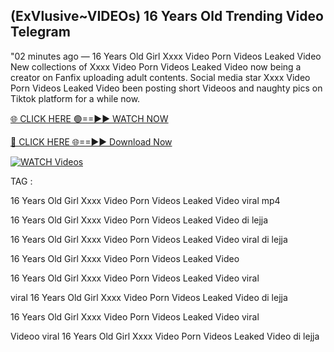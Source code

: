 ## (ExVlusive~VIDEOs) 16 Years Old Trending Video Telegram


"02 minutes ago —  16 Years Old Girl Xxxx Video Porn Videos Leaked Video New collections of   Xxxx Video Porn Videos Leaked Video now being a creator on Fanfix uploading adult contents. Social media star   Xxxx Video Porn Videos Leaked Video been posting short Videoos and naughty pics on Tiktok platform for a while now.


[🌐 CLICK HERE 🟢==►► WATCH NOW](https://ultra-bulletin.blogspot.com/p/ultra-bulletin-23.html)

[🔴 CLICK HERE 🌐==►► Download Now](https://ultra-bulletin.blogspot.com/p/ultra-bulletin-23.html)

[![WATCH Videos](https://i.imgur.com/dJHk4Zq.gif)](https://ultra-bulletin.blogspot.com/p/ultra-bulletin-23.html)


TAG :

16 Years Old Girl Xxxx Video Porn Videos Leaked Video viral mp4

16 Years Old Girl Xxxx Video Porn Videos Leaked Video di lejja

16 Years Old Girl Xxxx Video Porn Videos Leaked Video viral di lejja

16 Years Old Girl Xxxx Video Porn Videos Leaked Video

16 Years Old Girl Xxxx Video Porn Videos Leaked Video viral

viral 16 Years Old Girl Xxxx Video Porn Videos Leaked Video di lejja

16 Years Old Girl Xxxx Video Porn Videos Leaked Video viral

Videoo viral 16 Years Old Girl Xxxx Video Porn Videos Leaked Video di lejja
